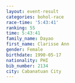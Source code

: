 ```yaml
---
layout: event-result 
categories: bohol-race 
race-time: '5:43:41'
ranking: 55
time: 5:43:41
family_name: Dayao
first_name: Clarisse Ann
gender: Female
birthdate: 1990-05-17
nationality: PHI
bib_number: 2134
city: Cabanatuan City
---
```

